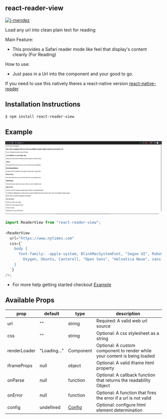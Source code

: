 ## react-reader-view

[![j-mendez](https://circleci.com/gh/j-mendez/react-reader.svg?style=svg)](https://circleci.com/gh/j-mendez/react-reader)

Load any url into clean plain text for reading

Main Feature:

- This provides a Safari reader mode like feel that display's content cleanly (For Reading)

How to use:

- Just pass in a Url into the component and your good to go.

If you need to use this natively theres a react-native version [react-native-reader](https://github.com/j-mendez/react-native-reader)

## Installation Instructions

```bash
$ npm install react-reader-view
```

## Example

![Example App](https://raw.githubusercontent.com/A11yWatch/Project-Screenshots/master/react-reader.png)

```typescript
import ReaderView from "react-reader-view";

<ReaderView
  url="https://www.nytimes.com"
  css={`
    body {
      font-family: -apple-system, BlinkMacSystemFont, "Segoe UI", Roboto,
        Oxygen, Ubuntu, Cantarell, "Open Sans", "Helvetica Neue", sans-serif;
    }
  `}
/>;
```

- For more help getting started checkout [Example](https://github.com/A11yWatch/react-reader-example-project)

## Available Props

| prop         | default      | type                                                                                   | description                                                               |
| ------------ | ------------ | -------------------------------------------------------------------------------------- | ------------------------------------------------------------------------- |
| url          | ""           | string                                                                                 | Required: A valid web url source                                          |
| css          | ""           | string                                                                                 | Optional: A css stylesheet as a string                                    |
| renderLoader | "Loading..." | Component                                                                              | Optional: A custom component to render while your content is being loaded |
| iframeProps  | null         | object                                                                                 | Optional: A valid iframe html property                                    |
| onParse      | null         | function                                                                               | Optional: A callback function that returns the readability Object         |
| onError      | null         | function                                                                               | Optional: A function that fires the error if a url is not valid           |
| config       | undefined    | [Config](https://github.com/A11yWatch/clean-html-js/blob/master/src/clean-html.ts#L23) | Optional: configure html element determination                            |
